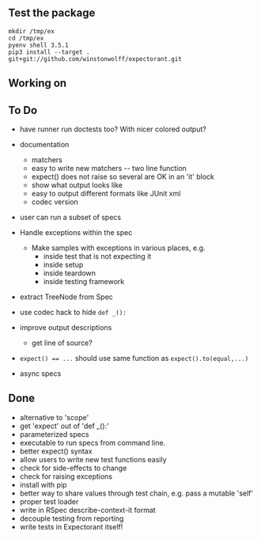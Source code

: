 ## Test the package

    mkdir /tmp/ex
    cd /tmp/ex
    pyenv shell 3.5.1
    pip3 install --target . git+git://github.com/winstonwolff/expectorant.git




## Working on


## To Do

- have runner run doctests too? With nicer colored output?

- documentation
    - matchers
    - easy to write new matchers -- two line function
    - expect() does not raise so several are OK in an 'it' block
    - show what output looks like
    - easy to output different formats like JUnit xml
    - codec version

- user can run a subset of specs

- Handle exceptions within the spec
    - Make samples with exceptions in various places, e.g.
        - inside test that is not expecting it
        - inside setup
        - inside teardown
        - inside testing framework

- extract TreeNode from Spec

- use codec hack to hide `def _():`

- improve output descriptions
    - get line of source?

- `expect() == ...` should use same function as `expect().to(equal,...)`

- async specs



## Done
- alternative to 'scope'
- get 'expect' out of 'def _():'
- parameterized specs
- executable to run specs from command line.
- better expect() syntax
- allow users to write new test functions easily
- check for side-effects to change
- check for raising exceptions
- install with pip
- better way to share values through test chain, e.g. pass a mutable 'self'
- proper test loader
- write in RSpec describe-context-it format
- decouple testing from reporting
- write tests in Expectorant itself!

